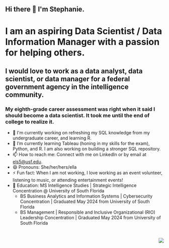 ## Hi there 👋 I'm Stephanie.

# I am an aspiring Data Scientist / Data Information Manager with a passion for helping others. 
## I would love to work as a data analyst, data scientist, or data manager for a federal government agency in the intelligence community. 

### My eighth-grade career assessment was right when it said I should become a data scientist. It took me until the end of college to realize it.

- 🔭 I'm currently working on refreshing my SQL knowledge from my undergraduate career, and learning R.
- 🌱 I’m currently learning Tableau (honing in my skills for the exam), Python, and R. I am also working on building a stronger SQL repository.          
- 📫 How to reach me: Connect with me on LinkedIn or by email at [els5@usf.edu](mailto:els5@usf.edu).
- 😄 Pronouns: She/her/hers/ella
- ⚡ Fun fact: When I am not working, I love working as an event volunteer, listening to music, or attending entertainment events!
- 🏫 Education: MS Intelligence Studies | Strategic Intelligence Concentration @ University of South Florida
  - BS Business Analytics and Information Systems |  Cybersecurity Concentration | Graduated May 2024 from University of South Florida
  - BS Management |  Responsible and Inclusive Organizational (RIO) Leadership Concentration | Graduated May 2024 from University of South Florida

# <img src="cdn.credly.com/assets/utilities/embed.js" align=right>
